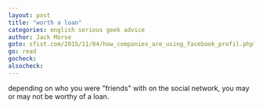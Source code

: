 ```yaml
---
layout: post
title: "worth a loan"
categories: english serious geek advice
author: Jack Morse
goto: sfist.com/2015/11/04/how_companies_are_using_facebook_profil.php?ref=speak.junglestar.org
go: read
gocheck:
alsocheck:
---
```

depending on who you were "friends" with on the social network, you may or may not be worthy of a loan.
